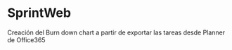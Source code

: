 # SprintWeb
Creación del Burn down chart a partir de exportar las tareas desde Planner de Office365
